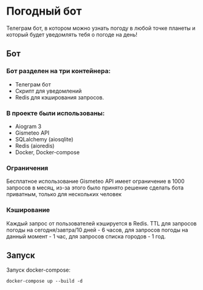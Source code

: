 # Погодный бот

Телеграм бот, в котором можно узнать погоду в любой точке планеты и который будет уведомлять тебя о погоде на день!


## Бот

### Бот разделен на три контейнера: 
- Телеграм бот
- Скрипт для уведомлений
- Redis для кэширования запросов.

### В проекте были использованы: 
- Aiogram 3
- Gismeteo API
- SQLalchemy (aiosqlite)
- Redis (aioredis)
- Docker, Docker-compose


### Ограничения
Бесплатное использование Gismeteo API имеет ограничение в 1000 запросов в месяц, из-за этого было принято решение сделать бота приватным, только для нескольких человек


### Кэширование
Каждый запрос от пользователей кэшируется в Redis. TTL для запросов погоды на сегодня/завтра/10 дней - 6 часов, для запросов погоды на данный момент - 1 час, для запросов списка городов - 1 год.


## Запуск
Запуск docker-compose:
```
docker-compose up --build -d
```